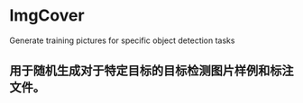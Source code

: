 # ImgCover
Generate training pictures for specific object detection tasks 

## 用于随机生成对于特定目标的目标检测图片样例和标注文件。
